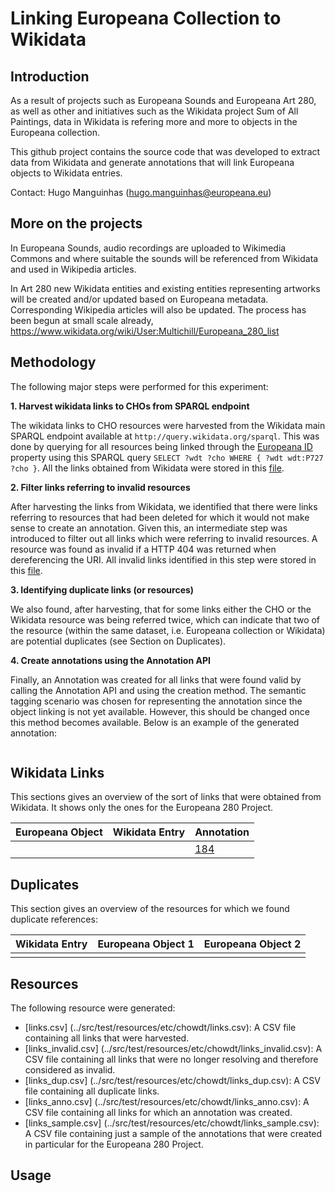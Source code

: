 # Linking Europeana Collection to Wikidata

## Introduction

As a result of projects such as Europeana Sounds and Europeana Art 280, as well
as other and initiatives such as the Wikidata project Sum of All Paintings, data 
in Wikidata is refering more and more to objects in the Europeana collection.

This github project contains the source code that was developed to extract
data from Wikidata and generate annotations that will link Europeana objects to
Wikidata entries. 

Contact: Hugo Manguinhas (hugo.manguinhas@europeana.eu)

## More on the projects

In Europeana Sounds, audio recordings are uploaded to Wikimedia Commons and 
where suitable the sounds will be referenced from Wikidata and used in Wikipedia articles.

In Art 280 new Wikidata entities and existing entities representing artworks 
will be created and/or updated based on Europeana metadata. Corresponding 
Wikipedia articles will also be updated. The process has been begun at small 
scale already, https://www.wikidata.org/wiki/User:Multichill/Europeana_280_list

## Methodology

The following major steps were performed for this experiment:

**1. Harvest wikidata links to CHOs from SPARQL endpoint**

The wikidata links to CHO resources were harvested from the Wikidata main
SPARQL endpoint available at ```http://query.wikidata.org/sparql```. This was
done by querying for all resources being linked through the 
[Europeana ID](http://www.wikidata.org/entity/P727) property using this SPARQL 
query 
```SELECT ?wdt ?cho WHERE { ?wdt wdt:P727 ?cho }```. All the links obtained
from Wikidata were stored in this 
[file](../src/test/resources/etc/chowdt/links.csv).

**2. Filter links referring to invalid resources**

After harvesting the links from Wikidata, we identified that there were links
referring to resources that had been deleted for which it would not make sense
to create an annotation. Given this, an intermediate step was introduced to
filter out all links which were referring to invalid resources. A resource was
found as invalid if a HTTP 404 was returned when dereferencing the URI. All 
invalid links identified in this step were stored in this 
[file](../src/test/resources/etc/chowdt/links_invalid.csv).

**3. Identifying duplicate links (or resources)**

We also found, after harvesting, that for some links either the CHO or the 
Wikidata resource was being referred twice, which can indicate that 
two of the resource (within the same dataset, i.e. Europeana collection or 
Wikidata) are potential duplicates (see Section on Duplicates).
 
 **4. Create annotations using the Annotation API**

Finally, an Annotation was created for all links that were found valid by 
calling the Annotation API and using the creation method. The semantic tagging
scenario was chosen for representing the annotation since the object linking
is not yet available. However, this should be changed once this method becomes
available. Below is an example of the generated annotation:
```

```

## Wikidata Links

This sections gives an overview of the sort of links that were obtained from
Wikidata. It shows only the ones for the Europeana 280 Project.


| Europeana Object | Wikidata Entry | Annotation |
| :--- | :--- | :--- |
[](http://data.europeana.eu/item/2063602/SWE_280_001) | [](http://www.wikidata.org/entity/Q21257918) | [184](http://test-annotations.europeana.eu/annotation/webanno/184?wskey=apidemo) |


## Duplicates

This section gives an overview of the resources for which we found duplicate
references:


| Wikidata Entry | Europeana Object 1 | Europeana Object 2 |
| :--- | :--- | :--- |
[](http://www.wikidata.org/entity/Q11721791) | [](http://data.europeana.eu/item/2020718/DR_31756) | [](http://data.europeana.eu/item/2020718/DR_508960) |


## Resources

The following resource were generated:
* [links.csv]
(../src/test/resources/etc/chowdt/links.csv): A CSV file containing all links
that were harvested.
* [links_invalid.csv]
(../src/test/resources/etc/chowdt/links_invalid.csv): A CSV file containing all 
links that were no longer resolving and therefore considered as invalid.
* [links_dup.csv]
(../src/test/resources/etc/chowdt/links_dup.csv): A CSV file containing all 
duplicate links.
* [links_anno.csv]
(../src/test/resources/etc/chowdt/links_anno.csv): A CSV file containing all 
links for which an annotation was created.
* [links_sample.csv]
(../src/test/resources/etc/chowdt/links_sample.csv): A CSV file containing just 
a sample of the annotations that were created in particular for the Europeana
280 Project.

## Usage

